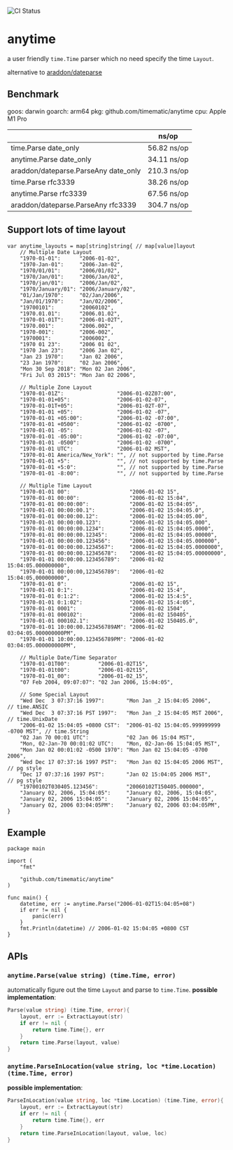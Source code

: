 ![CI Status](https://github.com/timematic/anytime/actions/workflows/test.yml/badge.svg)

# anytime

a user friendly `time.Time` parser which no need specify the time `Layout`.

alternative to [araddon/dateparse](https://github.com/araddon/dateparse)

## Benchmark

goos: darwin
goarch: arm64
pkg: github.com/timematic/anytime
cpu: Apple M1 Pro

|                                      | ns/op       |
| ------------------------------------ | ----------- |
| time.Parse date_only                 | 56.82 ns/op |
| anytime.Parse date_only              | 34.11 ns/op |
| araddon/dateparse.ParseAny date_only | 210.3 ns/op |
| time.Parse rfc3339                   | 38.26 ns/op |
| anytime.Parse rfc3339                | 67.56 ns/op |
| araddon/dateparse.ParseAny rfc3339   | 304.7 ns/op |

## Support lots of time layout

```
var anytime_layouts = map[string]string{ // map[value]layout
	// Multiple Date Layout
	"1970-01-01":      "2006-01-02",
	"1970-Jan-01":     "2006-Jan-02",
	"1970/01/01":      "2006/01/02",
	"1970/Jan/01":     "2006/Jan/02",
	"1970/jan/01":     "2006/Jan/02",
	"1970/January/01": "2006/January/02",
	"01/Jan/1970":     "02/Jan/2006",
	"Jan/01/1970":     "Jan/02/2006",
	"19700101":        "20060102",
	"1970.01.01":      "2006.01.02",
	"1970-01-01T":     "2006-01-02T",
	"1970.001":        "2006.002",
	"1970-001":        "2006-002",
	"1970001":         "2006002",
	"1970 01 23":      "2006 01 02",
	"1970 Jan 23":     "2006 Jan 02",
	"Jan 23 1970":     "Jan 02 2006",
	"23 Jan 1970":     "02 Jan 2006",
	"Mon 30 Sep 2018": "Mon 02 Jan 2006",
	"Fri Jul 03 2015": "Mon Jan 02 2006",

	// Multiple Zone Layout
	"1970-01-01Z":                 "2006-01-02Z07:00",
	"1970-01-01+05":               "2006-01-02-07",
	"1970-01-01T+05":              "2006-01-02T-07",
	"1970-01-01 +05":              "2006-01-02 -07",
	"1970-01-01 +05:00":           "2006-01-02 -07:00",
	"1970-01-01 +0500":            "2006-01-02 -0700",
	"1970-01-01 -05":              "2006-01-02 -07",
	"1970-01-01 -05:00":           "2006-01-02 -07:00",
	"1970-01-01 -0500":            "2006-01-02 -0700",
	"1970-01-01 UTC":              "2006-01-02 MST",
	"1970-01-01 America/New_York": "", // not supported by time.Parse
	"1970-01-01 +5":               "", // not supported by time.Parse
	"1970-01-01 +5:0":             "", // not supported by time.Parse
	"1970-01-01 -8:00":            "", // not supported by time.Parse

	// Multiple Time Layout
	"1970-01-01 00":                   "2006-01-02 15",
	"1970-01-01 00:00":                "2006-01-02 15:04",
	"1970-01-01 00:00:00":             "2006-01-02 15:04:05",
	"1970-01-01 00:00:00.1":           "2006-01-02 15:04:05.0",
	"1970-01-01 00:00:00.12":          "2006-01-02 15:04:05.00",
	"1970-01-01 00:00:00.123":         "2006-01-02 15:04:05.000",
	"1970-01-01 00:00:00.1234":        "2006-01-02 15:04:05.0000",
	"1970-01-01 00:00:00.12345":       "2006-01-02 15:04:05.00000",
	"1970-01-01 00:00:00.123456":      "2006-01-02 15:04:05.000000",
	"1970-01-01 00:00:00.1234567":     "2006-01-02 15:04:05.0000000",
	"1970-01-01 00:00:00.12345678":    "2006-01-02 15:04:05.00000000",
	"1970-01-01 00:00:00.123456789":   "2006-01-02 15:04:05.000000000",
	"1970-01-01 00:00:00,123456789":   "2006-01-02 15:04:05,000000000",
	"1970-01-01 0":                    "2006-01-02 15",
	"1970-01-01 0:1":                  "2006-01-02 15:4",
	"1970-01-01 0:1:2":                "2006-01-02 15:4:5",
	"1970-01-01 0:1:02":               "2006-01-02 15:4:05",
	"1970-01-01 0001":                 "2006-01-02 1504",
	"1970-01-01 000102":               "2006-01-02 150405",
	"1970-01-01 000102.1":             "2006-01-02 150405.0",
	"1970-01-01 10:00:00.123456789AM": "2006-01-02 03:04:05.000000000PM",
	"1970-01-01 10:00:00.123456789PM": "2006-01-02 03:04:05.000000000PM",

	// Multiple Date/Time Separator
	"1970-01-01T00":         "2006-01-02T15",
	"1970-01-01t00":         "2006-01-02t15",
	"1970-01-01_00":         "2006-01-02_15",
	"07 Feb 2004, 09:07:07": "02 Jan 2006, 15:04:05",

	// Some Special Layout
	"Wed Dec  3 07:37:16 1997":       "Mon Jan _2 15:04:05 2006",                // time.ANSIC
	"Wed Dec  3 07:37:16 PST 1997":   "Mon Jan _2 15:04:05 MST 2006",            // time.UnixDate
	"2006-01-02 15:04:05 +0800 CST":  "2006-01-02 15:04:05.999999999 -0700 MST", // time.String
	"02 Jan 70 00:01 UTC":            "02 Jan 06 15:04 MST",
	"Mon, 02-Jan-70 00:01:02 UTC":    "Mon, 02-Jan-06 15:04:05 MST",
	"Mon Jan 02 00:01:02 -0500 1970": "Mon Jan 02 15:04:05 -0700 2006",
	"Wed Dec 17 07:37:16 1997 PST":   "Mon Jan 02 15:04:05 2006 MST", // pg style
	"Dec 17 07:37:16 1997 PST":       "Jan 02 15:04:05 2006 MST",     // pg style
	"19700102T030405.123456":         "20060102T150405.000000",
	"January 02, 2006, 15:04:05":     "January 02, 2006, 15:04:05",
	"January 02, 2006 15:04:05":      "January 02, 2006 15:04:05",
	"January 02, 2006 03:04:05PM":    "January 02, 2006 03:04:05PM",
}
```

## Example

```
package main

import (
	"fmt"

	"github.com/timematic/anytime"
)

func main() {
	datetime, err := anytime.Parse("2006-01-02T15:04:05+08")
	if err != nil {
		panic(err)
	}
	fmt.Println(datetime) // 2006-01-02 15:04:05 +0800 CST
}
```

## APIs

### `anytime.Parse(value string) (time.Time, error)`

automatically figure out the time `Layout` and parse to `time.Time`.
**possible implementation**:

```go
Parse(value string) (time.Time, error){
    layout, err := ExtractLayout(str)
    if err != nil {
        return time.Time{}, err
    }
    return time.Parse(layout, value)
}
```

### `anytime.ParseInLocation(value string, loc *time.Location) (time.Time, error)`

**possible implementation**:

```go
ParseInLocation(value string, loc *time.Location) (time.Time, error){
    layout, err := ExtractLayout(str)
    if err != nil {
        return time.Time{}, err
    }
    return time.ParseInLocation(layout, value, loc)
}
```
